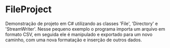 # FileProject

Demonstração de projeto em C# utilizando as classes 'File', 'Directory' e 'StreamWriter'.
Nesse pequeno exemplo o programa importa um arquivo em formato CSV, em seguida ele é manipulado e exportado para um novo caminho, com uma nova formatação e inserção de outros dados.
